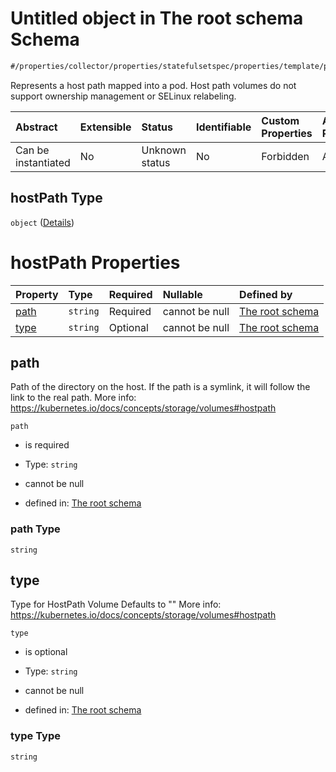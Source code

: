 # Untitled object in The root schema Schema

```txt
#/properties/collector/properties/statefulsetspec/properties/template/properties/spec/properties/volumes/items/properties/hostpath#/properties/collector/properties/statefulsetSpec/properties/template/properties/spec/properties/volumes/items/properties/hostPath
```

Represents a host path mapped into a pod. Host path volumes do not support ownership management or SELinux relabeling.

| Abstract            | Extensible | Status         | Identifiable | Custom Properties | Additional Properties | Access Restrictions | Defined In                                                        |
| :------------------ | :--------- | :------------- | :----------- | :---------------- | :-------------------- | :------------------ | :---------------------------------------------------------------- |
| Can be instantiated | No         | Unknown status | No           | Forbidden         | Allowed               | none                | [values.schema.json\*](values.schema.json "open original schema") |

## hostPath Type

`object` ([Details](values-properties-the-collector-schema-properties-statefulsetspec-properties-template-properties-spec-properties-volumes-items-properties-hostpath.md))

# hostPath Properties

| Property      | Type     | Required | Nullable       | Defined by                                                                                                                                                                                                                                                                                                                                                                                                                                                                                      |
| :------------ | :------- | :------- | :------------- | :---------------------------------------------------------------------------------------------------------------------------------------------------------------------------------------------------------------------------------------------------------------------------------------------------------------------------------------------------------------------------------------------------------------------------------------------------------------------------------------------- |
| [path](#path) | `string` | Required | cannot be null | [The root schema](values-properties-the-collector-schema-properties-statefulsetspec-properties-template-properties-spec-properties-volumes-items-properties-hostpath-properties-path.md "#/properties/collector/properties/statefulsetspec/properties/template/properties/spec/properties/volumes/items/properties/hostpath/properties/path#/properties/collector/properties/statefulsetSpec/properties/template/properties/spec/properties/volumes/items/properties/hostPath/properties/path") |
| [type](#type) | `string` | Optional | cannot be null | [The root schema](values-properties-the-collector-schema-properties-statefulsetspec-properties-template-properties-spec-properties-volumes-items-properties-hostpath-properties-type.md "#/properties/collector/properties/statefulsetspec/properties/template/properties/spec/properties/volumes/items/properties/hostpath/properties/type#/properties/collector/properties/statefulsetSpec/properties/template/properties/spec/properties/volumes/items/properties/hostPath/properties/type") |

## path

Path of the directory on the host. If the path is a symlink, it will follow the link to the real path. More info: <https://kubernetes.io/docs/concepts/storage/volumes#hostpath>

`path`

*   is required

*   Type: `string`

*   cannot be null

*   defined in: [The root schema](values-properties-the-collector-schema-properties-statefulsetspec-properties-template-properties-spec-properties-volumes-items-properties-hostpath-properties-path.md "#/properties/collector/properties/statefulsetspec/properties/template/properties/spec/properties/volumes/items/properties/hostpath/properties/path#/properties/collector/properties/statefulsetSpec/properties/template/properties/spec/properties/volumes/items/properties/hostPath/properties/path")

### path Type

`string`

## type

Type for HostPath Volume Defaults to "" More info: <https://kubernetes.io/docs/concepts/storage/volumes#hostpath>

`type`

*   is optional

*   Type: `string`

*   cannot be null

*   defined in: [The root schema](values-properties-the-collector-schema-properties-statefulsetspec-properties-template-properties-spec-properties-volumes-items-properties-hostpath-properties-type.md "#/properties/collector/properties/statefulsetspec/properties/template/properties/spec/properties/volumes/items/properties/hostpath/properties/type#/properties/collector/properties/statefulsetSpec/properties/template/properties/spec/properties/volumes/items/properties/hostPath/properties/type")

### type Type

`string`
